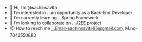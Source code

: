 - 👋 Hi, I’m @sachinsavita
- 👀 I’m interested in ...an opportunity as a Back-End Developer
- 🌱 I’m currently learning ...Spring Framework
- 💞️ I’m looking to collaborate on ...J2EE project
- 📫 How to reach me ...Email-sachinsavita95@gmail.com, M.no- 7042550880

<!---
sachinsavita/sachinsavita is a ✨ special ✨ repository because its `README.md` (this file) appears on your GitHub profile.
You can click the Preview link to take a look at your changes.
--->
